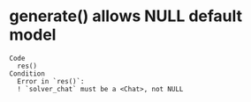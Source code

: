 # generate() allows NULL default model

    Code
      res()
    Condition
      Error in `res()`:
      ! `solver_chat` must be a <Chat>, not NULL

